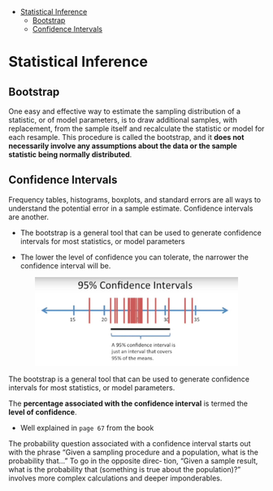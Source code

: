 <!--ts-->
   * [Statistical Inference](#statistical-inference)
      * [Bootstrap](#bootstrap)
      * [Confidence Intervals](#confidence-intervals)

<!-- Added by: gil_diy, at: Wed 30 Mar 2022 18:40:55 IDT -->

<!--te-->

# Statistical Inference

## Bootstrap

One easy and effective way to estimate the sampling distribution of a statistic, or of
model parameters, is to draw additional samples, with replacement, from the sample
itself and recalculate the statistic or model for each resample. This procedure is called
the bootstrap, and it **does not necessarily involve any assumptions about the data or
the sample statistic being normally distributed**.

## Confidence Intervals

Frequency tables, histograms, boxplots, and standard errors are all ways to understand the potential error in a sample estimate. Confidence intervals are another.

* The bootstrap is a general tool that can be used to generate confidence intervals for
most statistics, or model parameters

* The lower the level of confidence you can tolerate, the narrower the confidence
interval will be.

<p align="center">
  <img width="400" src="images/machine-learning/confidence_interval.jpg" title="Look into the image">
</p>

The bootstrap is a general tool that can be used to generate confidence intervals for
most statistics, or model parameters. 

The **percentage associated with the confidence interval** is termed the **level of confidence**.


* Well explained in `page 67` from the book 

The probability question associated with a confidence interval starts out with the phrase “Given a sampling procedure and a population, what is the probability that...” To go in the opposite direc‐
tion, “Given a sample result, what is the probability that (something is true about the population)?” involves more complex calculations and deeper imponderables.